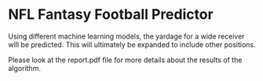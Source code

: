 # NFL Fantasy Football Predictor
Using different machine learning models, the yardage for a wide receiver will be predicted. This will ultimately be expanded to include other positions.

Please look at the report.pdf file for more details about the results of the algorithm.
